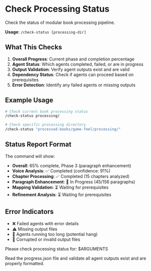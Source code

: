 # Check Processing Status

Check the status of modular book processing pipeline.

**Usage**: `/check-status [processing-dir]`

## What This Checks

1. **Overall Progress**: Current phase and completion percentage
2. **Agent Status**: Which agents completed, failed, or are in progress  
3. **Output Validation**: Verify agent outputs exist and are valid
4. **Dependency Status**: Check if agents can proceed based on prerequisites
5. **Error Detection**: Identify any failed agents or missing outputs

## Example Usage

```bash
# Check current book processing status
/check-status processing/

# Check specific processing directory
/check-status "processed-books/game-feel/processing/"
```

## Status Report Format

The command will show:
- **Overall**: 65% complete, Phase 3 (paragraph enhancement)
- **Voice Analysis**: ✅ Completed (confidence: 91%)
- **Chapter Processing**: ✅ Completed (15 chapters analyzed)  
- **Paragraph Enhancement**: 🔄 In Progress (45/156 paragraphs)
- **Mapping Validation**: ⏳ Waiting for prerequisites
- **Refinement Analysis**: ⏳ Waiting for prerequisites

## Error Indicators
- ❌ Failed agents with error details
- ⚠️ Missing output files
- 🔄 Agents running too long (potential hang)
- 📁 Corrupted or invalid output files

Please check processing status for: $ARGUMENTS

Read the progress.json file and validate all agent outputs exist and are properly formatted.